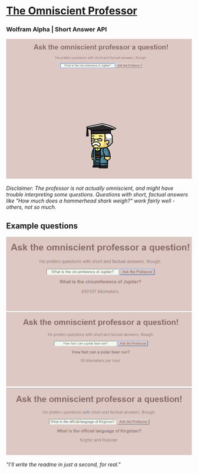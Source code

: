 # [The Omniscient Professor](https://magnusjmj.github.io/APME/miniex9)
### Wolfram Alpha | Short Answer API
![Screenshot](https://github.com/MagnusJMJ/APME/blob/master/miniex9/screenshot.png)

*Disclaimer: The professor is not actually omniscient, and might have trouble interpreting some questions. Questions with short, factual answers like "How much does a hammerhead shark weigh?" work fairly well - others, not so much.*

## Example questions
![Screenshot](https://github.com/MagnusJMJ/APME/blob/master/miniex9/screenshot%20(2).png)
![Screenshot](https://github.com/MagnusJMJ/APME/blob/master/miniex9/screenshot%20(3).png)
![Screenshot](https://github.com/MagnusJMJ/APME/blob/master/miniex9/screenshot%20(4).png)

*"I'll write the readme in just a second, for real."*
